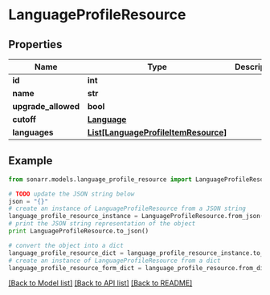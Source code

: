 # LanguageProfileResource


## Properties

Name | Type | Description | Notes
------------ | ------------- | ------------- | -------------
**id** | **int** |  | [optional] 
**name** | **str** |  | [optional] 
**upgrade_allowed** | **bool** |  | [optional] 
**cutoff** | [**Language**](Language.md) |  | [optional] 
**languages** | [**List[LanguageProfileItemResource]**](LanguageProfileItemResource.md) |  | [optional] 

## Example

```python
from sonarr.models.language_profile_resource import LanguageProfileResource

# TODO update the JSON string below
json = "{}"
# create an instance of LanguageProfileResource from a JSON string
language_profile_resource_instance = LanguageProfileResource.from_json(json)
# print the JSON string representation of the object
print LanguageProfileResource.to_json()

# convert the object into a dict
language_profile_resource_dict = language_profile_resource_instance.to_dict()
# create an instance of LanguageProfileResource from a dict
language_profile_resource_form_dict = language_profile_resource.from_dict(language_profile_resource_dict)
```
[[Back to Model list]](../README.md#documentation-for-models) [[Back to API list]](../README.md#documentation-for-api-endpoints) [[Back to README]](../README.md)


